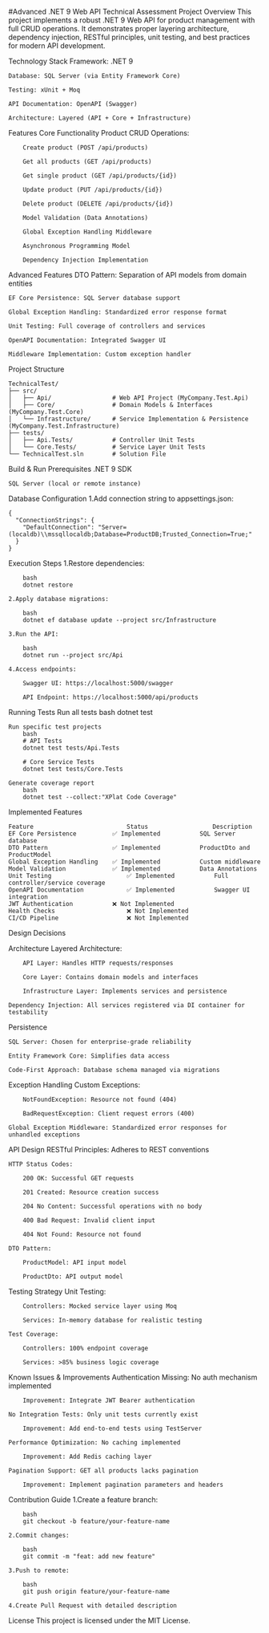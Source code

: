 ﻿#Advanced .NET 9 Web API Technical Assessment
Project Overview
This project implements a robust .NET 9 Web API for product management with full CRUD operations. It demonstrates proper layering architecture, dependency injection, RESTful principles, unit testing, and best practices for modern API development.

Technology Stack
	Framework: .NET 9

	Database: SQL Server (via Entity Framework Core)

	Testing: xUnit + Moq

	API Documentation: OpenAPI (Swagger)

	Architecture: Layered (API + Core + Infrastructure)

Features
Core Functionality
	Product CRUD Operations:

		Create product (POST /api/products)

		Get all products (GET /api/products)

		Get single product (GET /api/products/{id})

		Update product (PUT /api/products/{id})

		Delete product (DELETE /api/products/{id})

		Model Validation (Data Annotations)

		Global Exception Handling Middleware

		Asynchronous Programming Model

		Dependency Injection Implementation

Advanced Features
	DTO Pattern: Separation of API models from domain entities

	EF Core Persistence: SQL Server database support

	Global Exception Handling: Standardized error response format

	Unit Testing: Full coverage of controllers and services

	OpenAPI Documentation: Integrated Swagger UI

	Middleware Implementation: Custom exception handler

Project Structure

	TechnicalTest/
	├── src/
	│   ├── Api/                 # Web API Project (MyCompany.Test.Api)
	│   ├── Core/                # Domain Models & Interfaces (MyCompany.Test.Core)
	│   └── Infrastructure/      # Service Implementation & Persistence (MyCompany.Test.Infrastructure)
	├── tests/
	│   ├── Api.Tests/           # Controller Unit Tests
	│   └── Core.Tests/          # Service Layer Unit Tests
	└── TechnicalTest.sln        # Solution File


Build & Run
Prerequisites
	.NET 9 SDK

	SQL Server (local or remote instance)

Database Configuration
	1.Add connection string to appsettings.json:

	{
	  "ConnectionStrings": {
		"DefaultConnection": "Server=(localdb)\\mssqllocaldb;Database=ProductDB;Trusted_Connection=True;"
	  }
	}

Execution Steps
	1.Restore dependencies:

		bash
		dotnet restore

	2.Apply database migrations:

		bash
		dotnet ef database update --project src/Infrastructure

	3.Run the API:

		bash
		dotnet run --project src/Api
	
	4.Access endpoints:

		Swagger UI: https://localhost:5000/swagger

		API Endpoint: https://localhost:5000/api/products

Running Tests
	Run all tests
		bash
		dotnet test

	Run specific test projects
		bash
		# API Tests
		dotnet test tests/Api.Tests

		# Core Service Tests
		dotnet test tests/Core.Tests

	Generate coverage report
		bash
		dotnet test --collect:"XPlat Code Coverage"

Implemented Features

	Feature	                         Status	                 Description
	EF Core Persistence	         ✅ Implemented	         SQL Server database
	DTO Pattern	                 ✅ Implemented	         ProductDto and ProductModel
	Global Exception Handling	 ✅ Implemented	         Custom middleware
	Model Validation	         ✅ Implemented	         Data Annotations
	Unit Testing	                 ✅ Implemented	         Full controller/service coverage
	OpenAPI Documentation	         ✅ Implemented	         Swagger UI integration
	JWT Authentication	         ❌ Not Implemented	
	Health Checks	                 ❌ Not Implemented	
	CI/CD Pipeline	                 ❌ Not Implemented	


Design Decisions

Architecture
	Layered Architecture:

		API Layer: Handles HTTP requests/responses

		Core Layer: Contains domain models and interfaces

		Infrastructure Layer: Implements services and persistence

	Dependency Injection: All services registered via DI container for testability

Persistence

	SQL Server: Chosen for enterprise-grade reliability

	Entity Framework Core: Simplifies data access

	Code-First Approach: Database schema managed via migrations

Exception Handling
	Custom Exceptions:

		NotFoundException: Resource not found (404)

		BadRequestException: Client request errors (400)

	Global Exception Middleware: Standardized error responses for unhandled exceptions

API Design
	RESTful Principles: Adheres to REST conventions

	HTTP Status Codes:

		200 OK: Successful GET requests

		201 Created: Resource creation success

		204 No Content: Successful operations with no body

		400 Bad Request: Invalid client input

		404 Not Found: Resource not found

	DTO Pattern:

		ProductModel: API input model

		ProductDto: API output model

Testing Strategy
	Unit Testing:

		Controllers: Mocked service layer using Moq

		Services: In-memory database for realistic testing

	Test Coverage:

		Controllers: 100% endpoint coverage

		Services: >85% business logic coverage

Known Issues & Improvements
	Authentication Missing: No auth mechanism implemented

		Improvement: Integrate JWT Bearer authentication

	No Integration Tests: Only unit tests currently exist

		Improvement: Add end-to-end tests using TestServer

	Performance Optimization: No caching implemented

		Improvement: Add Redis caching layer

	Pagination Support: GET all products lacks pagination

		Improvement: Implement pagination parameters and headers

Contribution Guide
	1.Create a feature branch:

		bash
		git checkout -b feature/your-feature-name

	2.Commit changes:

		bash
		git commit -m "feat: add new feature"

	3.Push to remote:

		bash
		git push origin feature/your-feature-name

	4.Create Pull Request with detailed description

License
This project is licensed under the MIT License.
